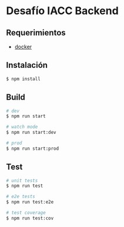 # Desafío IACC Backend

## Requerimientos

- [docker](https://www.docker.com/products/docker-desktop/)

## Instalación

```bash
$ npm install
```

## Build

```bash
# dev
$ npm run start

# watch mode
$ npm run start:dev

# prod
$ npm run start:prod
```

## Test

```bash
# unit tests
$ npm run test

# e2e tests
$ npm run test:e2e

# test coverage
$ npm run test:cov
```
